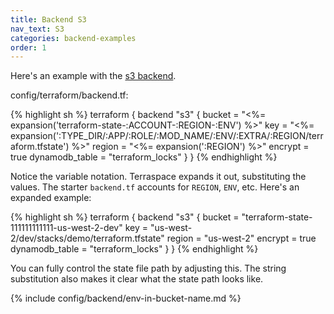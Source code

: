```yaml
---
title: Backend S3
nav_text: S3
categories: backend-examples
order: 1
---
```


Here's an example with the [s3 backend](https://www.terraform.io/language/settings/backends/s3).

config/terraform/backend.tf:

{% highlight sh %}
terraform {
  backend "s3" {
    bucket = "<%= expansion('terraform-state-:ACCOUNT-:REGION-:ENV') %>"
    key = "<%= expansion(':TYPE_DIR/:APP/:ROLE/:MOD_NAME/:ENV/:EXTRA/:REGION/terraform.tfstate') %>"
    region = "<%= expansion(':REGION') %>"
    encrypt = true
    dynamodb_table = "terraform_locks"
  }
}
{% endhighlight %}

Notice the variable notation. Terraspace expands it out, substituting the values. The starter `backend.tf`
         accounts for `REGION`, `ENV`, etc. Here's an expanded example:

{% highlight sh %}
terraform {
  backend "s3" {
    bucket = "terraform-state-111111111111-us-west-2-dev"
    key = "us-west-2/dev/stacks/demo/terraform.tfstate"
    region = "us-west-2"
    encrypt = true
    dynamodb_table = "terraform_locks"
  }
}
{% endhighlight %}

You can fully control the state file path by adjusting this. The string substitution also makes it clear what
         the state path looks like.

{% include config/backend/env-in-bucket-name.md %}

